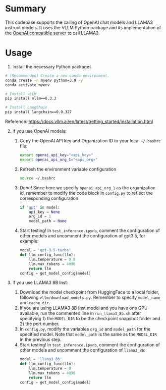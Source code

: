 # Summary

This codebase supports the calling of OpenAI chat models and LLAMA3 instruct models. It uses the VLLM Python package and its implementation of the [OpenAI compatible server](https://docs.vllm.ai/en/latest/serving/openai_compatible_server.html) to call LLAMA3.

# Usage

1. Install the necessary Python packages

```bash
# (Recommended) Create a new conda environment.
conda create -n myenv python=3.9 -y
conda activate myenv

# Install vLLM
pip install vllm==0.3.3

# Install LangChain
pip install langchain==0.0.327
```

Reference: https://docs.vllm.ai/en/latest/getting_started/installation.html

2. If you use OpenAI models:

    1. Copy the OpenAI API key and Organization ID to your local `~/.bashrc` file:
        ```bash
        export openai_api_key="<api_key>"
        export openai_api_org_1="<api_org>"
        ```
    2. Refresh the environment variable configuration
        ```bash
        source ~/.bashrc
        ```
    3. Done! Since here we specify `openai_api_org_1` as the organization id, remember to modify the code block in `config.py` to reflect the corresponding configuration:
        ```python
        if 'gpt' in model:
            api_key = None
            org_id = 1
            model_path = None
        ```
    4. Start testing! In `test_inference.ipynb`, comment the configuration of other models and uncomment the configuration of gpt3.5, for example:
        ```python
        model = 'gpt-3.5-turbo'
        def llm_config_func(llm):
            llm.temperature = 0.8
            llm.max_tokens = 4096
            return llm
        config = get_model_config(model)
        ```

3. If you use LLAMA3 8B Inst:

    1. Download the model checkpoint from HuggingFace to a local folder, following `vllm/download_models.py`. Remember to specify `model_name` and `cache_dir`.
    2. If you are using LLAMA3 8B Inst model and you have one GPU available, run the commented line in `run_llama3_8b.sh` after specifying 1) the `MODEL_DIR` to be the checkpoint snapshot folder and 2) the port number.
    3. In `config.py`, modify the variables `org_id` and `model_path` for the specified model. Note that `model_path` is the same as the `MODEL_DIR` in the previous step.
    4. Start testing! In `test_inference.ipynb`, comment the configuration of other models and uncomment the configuration of `llama3_8b`:
        ```python
        model = 'llama3_8b'
        def llm_config_func(llm):
            llm.temperature = 0
            llm.max_tokens = 4096
            return llm
        config = get_model_config(model)
        ```